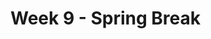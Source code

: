 <!---------------------------------------------------------------------------->
<!-- Week 09 ----------------------------------------------------------------->
<!---------------------------------------------------------------------------->
<!--
# Week 9 -  # {#week09}

## Class Prep ## {#week09-prep}

## Reference Materials ## {#week09-reference}

## Weekly Milestone - ## {#week09-milestone}

## Deep Dive - ## {#week09-deepDive}

## Peer Review - ## {#week09-peerReview}
-->

# Week 9 - Spring Break